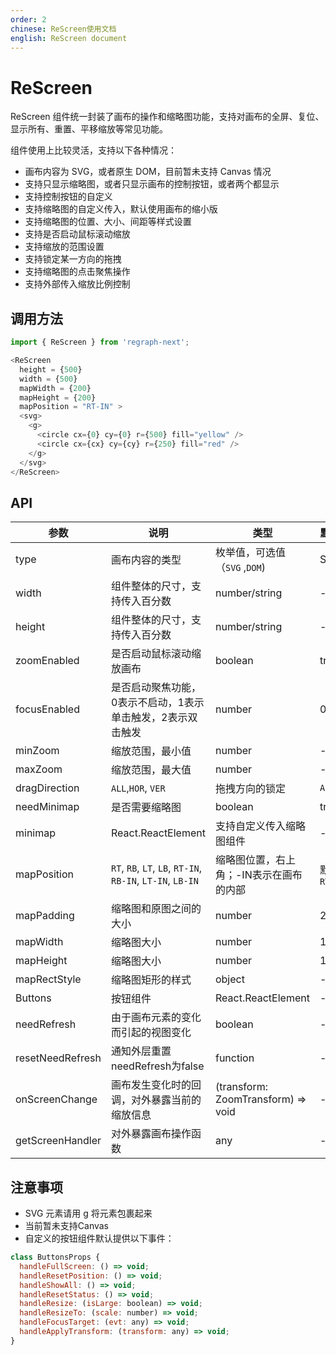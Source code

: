 ```yaml
---
order: 2
chinese: ReScreen使用文档
english: ReScreen document
---
```


# ReScreen

ReScreen 组件统一封装了画布的操作和缩略图功能，支持对画布的全屏、复位、显示所有、重置、平移缩放等常见功能。

组件使用上比较灵活，支持以下各种情况：

- 画布内容为 SVG，或者原生 DOM，目前暂未支持 Canvas 情况
- 支持只显示缩略图，或者只显示画布的控制按钮，或者两个都显示
- 支持控制按钮的自定义
- 支持缩略图的自定义传入，默认使用画布的缩小版
- 支持缩略图的位置、大小、间距等样式设置
- 支持是否启动鼠标滚动缩放
- 支持缩放的范围设置
- 支持锁定某一方向的拖拽
- 支持缩略图的点击聚焦操作
- 支持外部传入缩放比例控制

## 调用方法

```js
import { ReScreen } from 'regraph-next';

<ReScreen  
  height = {500}
  width = {500}
  mapWidth = {200}
  mapHeight = {200}
  mapPosition = "RT-IN" >
  <svg>
    <g>
      <circle cx={0} cy={0} r={500} fill="yellow" />
      <circle cx={cx} cy={cy} r={250} fill="red" /> 
    </g>
  </svg> 
</ReScreen>
```

## API
| 参数           | 说明     | 类型         | 默认值                                                                    |
| -------------- | -------- | --------------- | ------------------------------------------------------------------------------ |
| type | 画布内容的类型 | 枚举值，可选值（`SVG` ,`DOM`) | SVG |
| width | 组件整体的尺寸，支持传入百分数 | number/string | - | 
| height | 组件整体的尺寸，支持传入百分数 | number/string | - | 
| zoomEnabled | 是否启动鼠标滚动缩放画布 | boolean | true | 
| focusEnabled | 是否启动聚焦功能，0表示不启动，1表示单击触发，2表示双击触发 | number | 0 | 
| minZoom | 缩放范围，最小值 | number | - |
| maxZoom | 缩放范围，最大值 | number | - |
| dragDirection | `ALL`,`HOR`, `VER` | 拖拽方向的锁定 | `ALL` |
| needMinimap | 是否需要缩略图 | boolean | true |
| minimap | React.ReactElement<any> | 支持自定义传入缩略图组件 | - |
| mapPosition | `RT`, `RB`, `LT`, `LB`,  `RT-IN`, `RB-IN`, `LT-IN`, `LB-IN` | 缩略图位置，右上角；-IN表示在画布的内部 | 默认为`RT` |
| mapPadding | 缩略图和原图之间的大小 | number | 20 | 
| mapWidth | 缩略图大小 | number | 100px | 
| mapHeight | 缩略图大小 | number | 100px | 
| mapRectStyle | 缩略图矩形的样式 | object | - |
| Buttons | 按钮组件 | React.ReactElement<any> | - |
| needRefresh | 由于画布元素的变化而引起的视图变化 | boolean | - |
| resetNeedRefresh | 通知外层重置needRefresh为false | function | - |
| onScreenChange | 画布发生变化时的回调，对外暴露当前的缩放信息 | (transform: ZoomTransform) => void | - |
| getScreenHandler | 对外暴露画布操作函数 | any | - |

## 注意事项

- SVG 元素请用 g 将元素包裹起来
- 当前暂未支持Canvas
- 自定义的按钮组件默认提供以下事件：

```javascript
class ButtonsProps {
  handleFullScreen: () => void;
  handleResetPosition: () => void;
  handleShowAll: () => void;
  handleResetStatus: () => void;
  handleResize: (isLarge: boolean) => void;
  handleResizeTo: (scale: number) => void;
  handleFocusTarget: (evt: any) => void;
  handleApplyTransform: (transform: any) => void;
}
```
